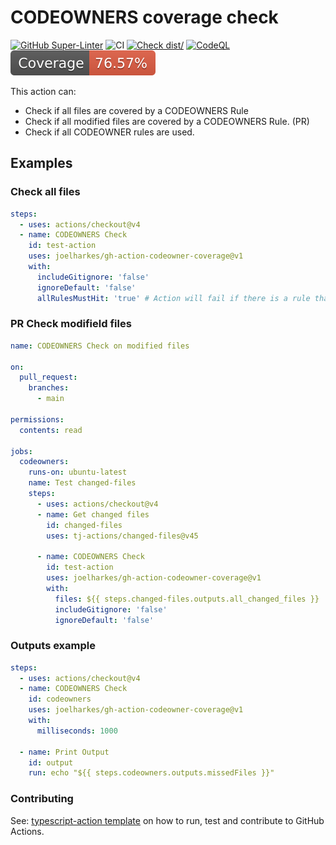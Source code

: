 # CODEOWNERS coverage check

[![GitHub Super-Linter](https://github.com/actions/typescript-action/actions/workflows/linter.yml/badge.svg)](https://github.com/super-linter/super-linter)
![CI](https://github.com/actions/typescript-action/actions/workflows/ci.yml/badge.svg)
[![Check dist/](https://github.com/actions/typescript-action/actions/workflows/check-dist.yml/badge.svg)](https://github.com/actions/typescript-action/actions/workflows/check-dist.yml)
[![CodeQL](https://github.com/actions/typescript-action/actions/workflows/codeql-analysis.yml/badge.svg)](https://github.com/actions/typescript-action/actions/workflows/codeql-analysis.yml)
[![Coverage](./badges/coverage.svg)](./badges/coverage.svg)

This action can:

- Check if all files are covered by a CODEOWNERS Rule
- Check if all modified files are covered by a CODEOWNERS Rule. (PR)
- Check if all CODEOWNER rules are used.

## Examples

### Check all files

```yaml
steps:
  - uses: actions/checkout@v4
  - name: CODEOWNERS Check
    id: test-action
    uses: joelharkes/gh-action-codeowner-coverage@v1
    with:
      includeGitignore: 'false'
      ignoreDefault: 'false'
      allRulesMustHit: 'true' # Action will fail if there is a rule that is not used.
```

### PR Check modifield files

```yaml
name: CODEOWNERS Check on modified files

on:
  pull_request:
    branches:
      - main

permissions:
  contents: read

jobs:
  codeowners:
    runs-on: ubuntu-latest
    name: Test changed-files
    steps:
      - uses: actions/checkout@v4
      - name: Get changed files
        id: changed-files
        uses: tj-actions/changed-files@v45

      - name: CODEOWNERS Check
        id: test-action
        uses: joelharkes/gh-action-codeowner-coverage@v1
        with:
          files: ${{ steps.changed-files.outputs.all_changed_files }}
          includeGitignore: 'false'
          ignoreDefault: 'false'
```

### Outputs example

```yaml
steps:
  - uses: actions/checkout@v4
  - name: CODEOWNERS Check
    id: codeowners
    uses: joelharkes/gh-action-codeowner-coverage@v1
    with:
      milliseconds: 1000

  - name: Print Output
    id: output
    run: echo "${{ steps.codeowners.outputs.missedFiles }}"
```

### Contributing

See: [typescript-action template](https://github.com/actions/typescript-action)
on how to run, test and contribute to GitHub Actions.
